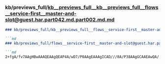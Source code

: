### kb/previews_full/kb__previews_full__kb__previews_full__flows__service-first__master-and-slot@guest.har.part042.md.part002.md.md

```md
### kb/previews_full/kb__previews_full__flows__service-first__master-and-slot@guest.har.part042.md.part002.md

```md
### kb/previews_full/flows__service-first__master-and-slot@guest.har.part042.md (part 002)

```md
2+fgA/fv7AAgHBwAAAQEAAgQEAP4A/wD7/P0AAgEAAAgICAD///8A/P38AAgGCAAEAwQA/
```

```

```

```
